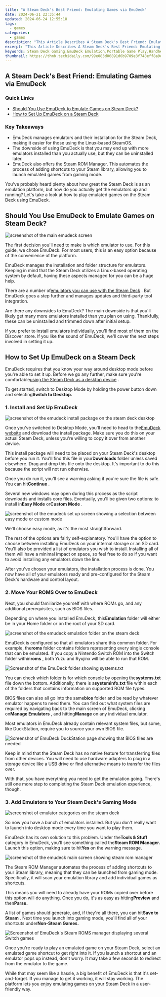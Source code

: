 ```yaml
---
title: "A Steam Deck's Best Friend: Emulating Games via EmuDeck"
date: 2024-06-21 22:35:44
updated: 2024-06-24 12:55:18
tags:
  - games
categories:
  - games
description: "This Article Describes A Steam Deck's Best Friend: Emulating Games via EmuDeck"
excerpt: "This Article Describes A Steam Deck's Best Friend: Emulating Games via EmuDeck"
keywords: Steam Deck Gaming,EmuDeck Emulation,Portable Game Play,Handheld Console,PC to Steam Deck,Emulated Games,Digital Entertainment
thumbnail: https://thmb.techidaily.com/99e083d06891d6b9709e3f748eff8a9d6ada1ef3054d20b60fdb2ab68b2e719b.png
---
```


## A Steam Deck's Best Friend: Emulating Games via EmuDeck

### Quick Links

* [Should You Use EmuDeck to Emulate Games on Steam Deck?](#should-you-use-emudeck-to-emulate-games-on-steam-deck)
* [How to Set Up EmuDeck on a Steam Deck](#how-to-set-up-emudeck-on-a-steam-deck)

### Key Takeaways

* EmuDeck manages emulators and their installation for the Steam Deck, making it easier for those using the Linux-based SteamOS.
* The downside of using EmuDeck is that you may end up with more emulators installed than you actually use, but they can be uninstalled later.
* EmuDeck also offers the Steam ROM Manager. This automates the process of adding shortcuts to your Steam library, allowing you to launch emulated games from gaming mode.

 You've probably heard plenty about how great the Steam Deck is as an emulation platform, but how do you actually get the emulators up and running? Let's take a look at how to play emulated games on the Steam Deck using EmuDeck.

## Should You Use EmuDeck to Emulate Games on Steam Deck?

![screenshot of the main emudeck screen](https://static1.makeuseofimages.com/wordpress/wp-content/uploads/2023/12/screenshot_of_emudeck_main_screen.jpg)

 The first decision you'll need to make is which emulator to use. For this guide, we chose EmuDeck. For most users, this is an easy option because of the convenience of the platform.

 EmuDeck manages the installation and folder structure for emulators. Keeping in mind that the Steam Deck utilizes a Linux-based operating system by default, having these aspects managed for you can be a huge help.

 There are a number of[emulators you can use with the Steam Deck](https://www.makeuseof.com/best-emulators-for-steam-deck/) . But EmuDeck goes a step further and manages updates and third-party tool integration.

 Are there any downsides to EmuDeck? The main downside is that you'll likely get many more emulators installed than you plan on using. Thankfully, these can be uninstalled and trimmed down after initial setup.

 If you prefer to install emulators individually, you'll find most of them on the Discover store. If you like the sound of EmuDeck, we'll cover the next steps involved in setting it up.

## How to Set Up EmuDeck on a Steam Deck

 EmuDeck requires that you know your way around desktop mode before you're able to set it up. Before we go any further, make sure you're comfortable[using the Steam Deck as a desktop device](https://www.makeuseof.com/tips-use-steam-deck-desktop-mode-without-dock/) .

 To get started, switch to Desktop Mode by holding the power button down and selecting**Switch to Desktop.**

### 1\. Install and Set Up EmuDeck

![screenshot of the emudeck install package on the steam deck desktop](https://static1.makeuseofimages.com/wordpress/wp-content/uploads/2023/12/screenshot_of_emudeck_install_package_on_desktop.jpg)

 Once you've switched to Desktop Mode, you'll need to head to the[EmuDeck website](https://www.emudeck.com) and download the install package. Make sure you do this on your actual Steam Deck, unless you're willing to copy it over from another device.

 This install package will need to be placed on your Steam Deck's desktop before you run it. You'll find this file in your**Downloads** folder unless saved elsewhere. Drag and drop this file onto the desktop. It's important to do this because the script will not run otherwise.

 Once you do run it, you'll see a warning asking if you're sure the file is safe. You can hit**Continue** .

 Several new windows may open during this process as the script downloads and installs core files. Eventually, you'll be given two options: to install in**Easy Mode** or**Custom Mode** .

![screenshot of the emudeck set up screen showing a selection between easy mode or custom mode](https://static1.makeuseofimages.com/wordpress/wp-content/uploads/2023/12/screenshot_of_emudeck_setup_easymode_or_custommode.jpg)

We'll choose easy mode, as it's the most straightforward.

 The rest of the options are fairly self-explanatory. You'll have the option to choose between installing EmuDeck on your internal storage or an SD card. You'll also be provided a list of emulators you wish to install. Installing all of them will have a minimal impact on space, so feel free to do so if you want to avoid installing any emulators down the line.

 After you've chosen your emulators, the installation process is done. You now have all of your emulators ready and pre-configured for the Steam Deck's hardware and control layout.

### 2\. Move Your ROMS Over to EmuDeck

 Next, you should familiarize yourself with where ROMs go, and any additional prerequisites, such as BIOS files.

 Depending on where you installed EmuDeck, this**Emulation** folder will either be in your Home folder or on the root of your SD card.

![screenshot of the emudeck emulation folder on the steam deck](https://static1.makeuseofimages.com/wordpress/wp-content/uploads/2023/12/screenshot_of_emudeck_folder_on_steam_deck.jpg)

 EmuDeck is configured so that all emulators share this common folder. For example, the**roms** folder contains folders representing every single console that can be emulated. If you copy a Nintendo Switch ROM into the Switch folder within**roms** , both Yuzu and Ryujinx will be able to run that ROM.

![Screenshot of the EmuDeck folder showing systems.txt](https://static1.makeuseofimages.com/wordpress/wp-content/uploads/2023/12/screenshot_of_emudeck_systems_txt.jpg)

 You can check which folder is for which console by opening the**systems.txt** file down the bottom. Additionally, there is a**systeminfo.txt** file within each of the folders that contains information on supported ROM file types.

 BIOS files can also all go into the same**bios** folder and be read by whatever emulator happens to need them. You can find out what system files are required by navigating back to the main screen of EmuDeck, clicking on**Manage Emulators** , and hitting**Manage** on any individual emulator.

 Most emulators in EmuDeck already contain relevant system files, but some, like DuckStation, require you to source your own BIOS file.

![Screenshot of EmuDeck DuckStation page showing that BIOS files are needed](https://static1.makeuseofimages.com/wordpress/wp-content/uploads/2023/12/screenshot_of_emudeck_duckstation_bios_files_needed.jpg)

 Keep in mind that the Steam Deck has no native feature for transferring files from other devices. You will need to use hardware adapters to plug in a storage device like a USB drive or find alternative means to transfer the files over.

 With that, you have everything you need to get the emulation going. There's still one more step to completing the Steam Deck emulation experience, though.

### 3\. Add Emulators to Your Steam Deck's Gaming Mode

![screenshot of emulator categories on the steam deck](https://static1.makeuseofimages.com/wordpress/wp-content/uploads/2023/12/screenshot_of_emulators_on_steam_deck.jpg)

 So now you have a bunch of emulators installed. But you don't really want to launch into desktop mode every time you want to play them.

 EmuDeck has its own solution to this problem. Under the**Tools & Stuff** category in EmuDeck, you'll see something called the**Steam ROM Manager.** Launch this option, making sure to hit**Yes** on the warning message.

![screenshot of the emudeck main screen showing steam rom manager](https://static1.makeuseofimages.com/wordpress/wp-content/uploads/2023/12/screenshot_of_emudeck_main_screen_showing_steam_rom_manager.jpg)

 The Steam ROM Manager automates the process of adding shortcuts to your Steam library, meaning that they can be launched from gaming mode. Specifically, it will scan your emulation library and add individual games as shortcuts.

 This means you will need to already have your ROMs copied over before this option will do anything. Once you do, it's as easy as hitting**Preview** and then**Parse.**

 A list of games should generate, and, if they're all there, you can hit**Save to Steam** . Next time you launch into gaming mode, you'll find all of your shortcuts under**Non-Steam Games.**

![Screenshot of EmuDeck's Steam ROMS manager displaying several Switch games](https://static1.makeuseofimages.com/wordpress/wp-content/uploads/2023/12/screenshot_of_emudeck_steam_roms_manager.jpg)

 Once you're ready to play an emulated game on your Steam Deck, select an emulated game shortcut to get right into it. If you launch a shortcut and an emulator pops up instead, don't worry. It may take a few seconds to redirect from the emulator to the game.

 While that may seem like a hassle, a big benefit of EmuDeck is that it's set-and-forget. If you manage to get it working, it will stay working. The platform lets you enjoy emulating games on your Steam Deck in a user-friendly way.


<ins class="adsbygoogle"
     style="display:block"
     data-ad-format="autorelaxed"
     data-ad-client="ca-pub-7571918770474297"
     data-ad-slot="1223367746"></ins>



<ins class="adsbygoogle"
     style="display:block"
     data-ad-client="ca-pub-7571918770474297"
     data-ad-slot="8358498916"
     data-ad-format="auto"
     data-full-width-responsive="true"></ins>

